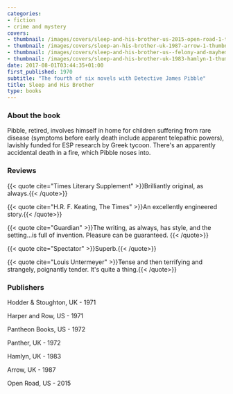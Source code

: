 ```yaml
---
categories:
- fiction
- crime and mystery
covers:
- thumbnail: /images/covers/sleep-and-his-brother-us-2015-open-road-1-thumbnail.jpg
- thumbnail: /images/covers/sleep-an-his-brother-uk-1987-arrow-1-thumbnail.jpg
- thumbnail: /images/covers/sleep-and-his-brother-us--felony-and-mayhem-1-thumbnail.jpg
- thumbnail: /images/covers/sleep-and-his-brother-uk-1983-hamlyn-1-thumbnail.jpg
date: 2017-08-01T03:44:35+01:00
first_published: 1970
subtitle: "The fourth of six novels with Detective James Pibble"
title: Sleep and His Brother
type: books
---
```

### About the book

Pibble, retired, involves himself in home for children suffering from rare disease (symptoms before early death include apparent telepathic powers), lavishly funded for ESP research by Greek tycoon. There's an apparently accidental death in a fire, which Pibble noses into.

### Reviews

{{< quote cite="Times Literary Supplement" >}}Brilliantly original, as always.{{< /quote>}}

{{< quote cite="H.R. F. Keating, The Times" >}}An excellently engineered story.{{< /quote>}}

{{< quote cite="Guardian" >}}The writing, as always, has style, and the setting…is full of invention. Pleasure can be guaranteed. {{< /quote>}}

{{< quote cite="Spectator" >}}Superb.{{< /quote>}}

{{< quote cite="Louis Untermeyer" >}}Tense and then terrifying and strangely, poignantly tender. It's quite a thing.{{< /quote>}}


### Publishers

Hodder & Stoughton, UK - 1971

Harper and Row, US - 1971

Pantheon Books, US - 1972

Panther, UK - 1972

Hamlyn, UK - 1983

Arrow, UK - 1987

Open Road, US - 2015
